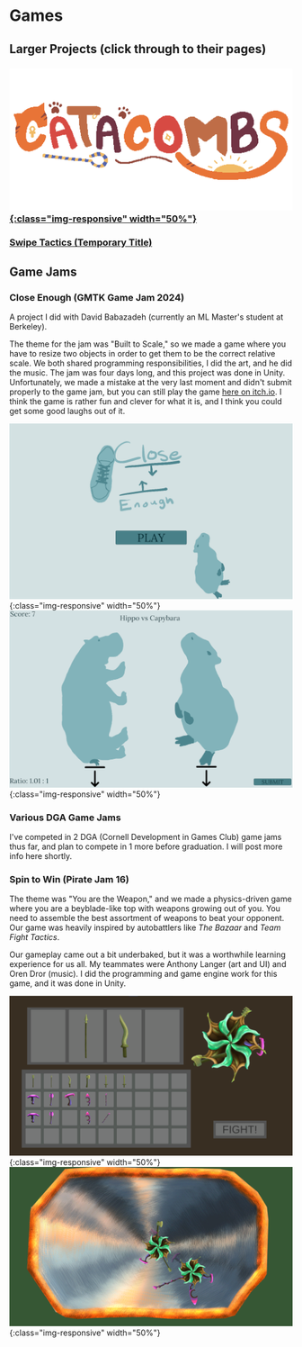 # Games
## Larger Projects (click through to their pages)
### [![Catacombs](/assets/catacombs.png){:class="img-responsive" width="50%"}](https://lwdaniels.github.io/games/catacombs/)
### [Swipe Tactics (Temporary Title)](https://lwdaniels.github.io/games/swipe-tactics)

## Game Jams
### Close Enough (GMTK Game Jam 2024)
A project I did with David Babazadeh (currently an ML Master's student at Berkeley).

The theme for the jam was "Built to Scale," so we made a game where you have to resize two objects in order to get them to be the correct relative scale. We both shared programming responsibilities, I did the art, and he did the music. The jam was four days long, and this project was done in Unity. Unfortunately, we made a mistake at the very last moment and didn't submit properly to the game jam, but you can still play the game [here on itch.io](https://summedup.itch.io/close-enough). I think the game is rather fun and clever for what it is, and I think you could get some good laughs out of it.


![close_enough_title_screen](/assets/close_enough_title.png){:class="img-responsive" width="50%"}
![close_enough_hippo_v_capybara](/assets/close_enough_round_2.png){:class="img-responsive" width="50%"}
### Various DGA Game Jams
I've competed in 2 DGA (Cornell Development in Games Club) game jams thus far, and plan to compete in 1 more before graduation. I will post more info here shortly.
### Spin to Win (Pirate Jam 16)
The theme was "You are the Weapon," and we made a physics-driven game where you are a beyblade-like top with weapons growing out of you. You need to assemble the best assortment of weapons to beat your opponent. Our game was heavily inspired by autobattlers like *The Bazaar* and *Team Fight Tactics*.

Our gameplay came out a bit underbaked, but it was a worthwhile learning experience for us all. My teammates were Anthony Langer (art and UI) and Oren Dror (music). I did the programming and game engine work for this game, and it was done in Unity.

![spin_to_win_menu](/assets/spin_to_win_menu.png){:class="img-responsive" width="50%"}
![spin_to_win_gameplay](/assets/spin_to_win_gameplay.png){:class="img-responsive" width="50%"}

